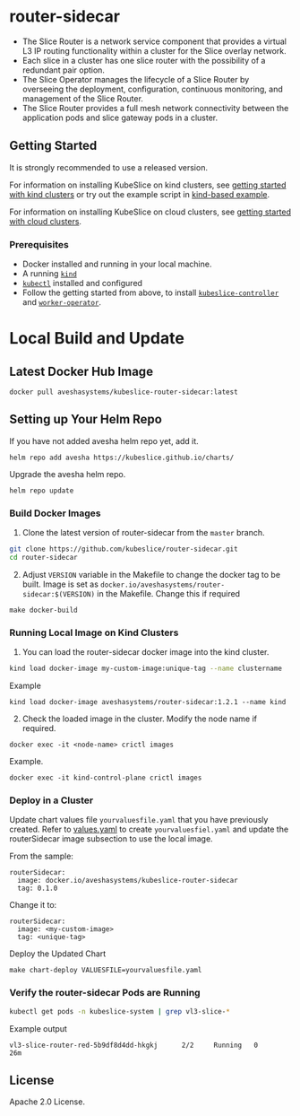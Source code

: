# router-sidecar


* The Slice Router is a network service component that provides a virtual L3 IP routing functionality within a cluster for the Slice overlay network.
* Each slice in a cluster has one slice router with the possibility of a redundant pair option. 
* The Slice Operator manages the lifecycle of a Slice Router by overseeing the deployment, configuration, continuous monitoring, and management of the Slice Router.
* The Slice Router provides a full mesh network connectivity between the application pods and slice gateway pods in a cluster. 

## Getting Started 
It is strongly recommended to use a released version.

For information on installing KubeSlice on kind clusters, see [getting started with kind clusters](https://docs.avesha.io/documentation/open-source/0.2.0/getting-started-with-kind-clusters) or try out the example script in [kind-based example](https://github.com/kubeslice/examples/tree/master/kind).

For information on installing KubeSlice on cloud clusters, see [getting started with cloud clusters](https://docs.avesha.io/documentation/open-source/0.2.0/getting-started-with-cloud-clusters).


### Prerequisites

* Docker installed and running in your local machine.
* A running [`kind`](https://kind.sigs.k8s.io/)
* [`kubectl`](https://kubernetes.io/docs/tasks/tools/) installed and configured
* Follow the getting started from above, to install [`kubeslice-controller`](https://github.com/kubeslice/kubeslice-controller) and [`worker-operator`](https://github.com/kubeslice/worker-operator).

# Local Build and Update 

## Latest Docker Hub Image

```console
docker pull aveshasystems/kubeslice-router-sidecar:latest
```

## Setting up Your Helm Repo

If you have not added avesha helm repo yet, add it.

```console
helm repo add avesha https://kubeslice.github.io/charts/
```

Upgrade the avesha helm repo.

```console
helm repo update
```

### Build Docker Images

1. Clone the latest version of router-sidecar from  the `master` branch.

```bash
git clone https://github.com/kubeslice/router-sidecar.git
cd router-sidecar
```

2. Adjust `VERSION` variable in the Makefile to change the docker tag to be built.
   Image is set as `docker.io/aveshasystems/router-sidecar:$(VERSION)` in the Makefile. Change this if required

```console
make docker-build
```

### Running Local Image on Kind Clusters

1. You can load the router-sidecar docker image into the kind cluster.

```bash
kind load docker-image my-custom-image:unique-tag --name clustername
```

Example

```console
kind load docker-image aveshasystems/router-sidecar:1.2.1 --name kind
```

2. Check the loaded image in the cluster. Modify the node name if required.

```console
docker exec -it <node-name> crictl images
```

Example.

```console
docker exec -it kind-control-plane crictl images
```

### Deploy in a Cluster

Update chart values file `yourvaluesfile.yaml` that you have previously created.
Refer to [values.yaml](https://github.com/kubeslice/charts/blob/master/charts/kubeslice-worker/values.yaml) to create `yourvaluesfiel.yaml` and update the routerSidecar image subsection to use the local image.

From the sample:

```
routerSidecar:
  image: docker.io/aveshasystems/kubeslice-router-sidecar
  tag: 0.1.0
```

Change it to:

```
routerSidecar:
  image: <my-custom-image>
  tag: <unique-tag>
```

Deploy the Updated Chart

```console
make chart-deploy VALUESFILE=yourvaluesfile.yaml
```

### Verify the router-sidecar Pods are Running

```bash
kubectl get pods -n kubeslice-system | grep vl3-slice-* 
```
Example output

```
vl3-slice-router-red-5b9df8d4dd-hkgkj      2/2     Running   0          26m
```

## License

Apache 2.0 License.
